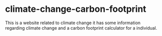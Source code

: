 # climate-change-carbon-footprint
This is a website related to climate change it has some information regarding climate change and a carbon footprint calculator for a individual.
